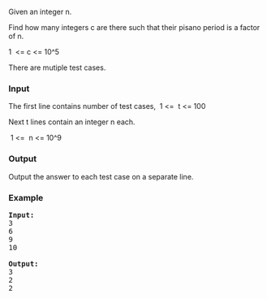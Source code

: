 <p>Given an integer n.</p>
<p>Find how many integers c are there such that their pisano period is a factor of n.&nbsp;</p>
<p>1&nbsp; &lt;= c &lt;= 10^5</p>
<p>There are mutiple test cases.</p>
<h3>Input</h3>
<p>The first line contains number of test cases,&nbsp; 1 &lt;=&nbsp; t &lt;= 100</p>
<p>Next t lines contain an integer n each.</p>
<p>&nbsp;1 &lt;=&nbsp; n &lt;= 10^9</p>
<h3>Output</h3>
<p>Output the answer to each test case on a separate line.</p>
<h3>Example</h3>
<pre><strong>Input:</strong>
3<br>6<br>9<br>10<br><br><strong>Output:</strong>
3<br>2<br>2<br>&nbsp;<br></pre>